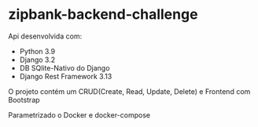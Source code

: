 # zipbank-backend-challenge
Api desenvolvida com:
<ul>
<li>Python 3.9</li>
<li>Django 3.2</li>
<li>DB SQlite-Nativo do Django</li>
<li>Django Rest Framework 3.13</li>
</ul>
O projeto contém um CRUD(Create, Read, Update, Delete) e Frontend com Bootstrap

<p>Parametrizado o Docker e docker-compose</p>
